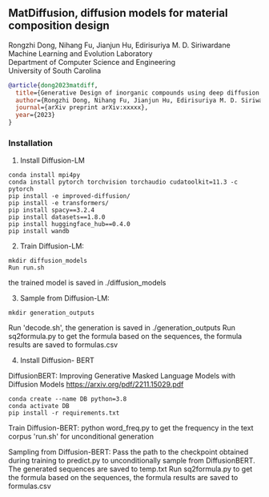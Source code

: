 ## MatDiffusion, diffusion models for material composition design

Rongzhi Dong, Nihang Fu, Jianjun Hu, Edirisuriya M. D. Siriwardane  
Machine Learning and Evolution Laboratory  
Department of Computer Science and Engineering  
University of South Carolina

```bibtex
@article{dong2023matdiff,
  title={Generative Design of inorganic compounds using deep diffusion language models},
  author={Rongzhi Dong, Nihang Fu, Jianjun Hu, Edirisuriya M. D. Siriwardane},
  journal={arXiv preprint arXiv:xxxxx},
  year={2023}
}

```


### Installation

1) Install Diffusion-LM

~~~Conda Setup:
conda install mpi4py
conda install pytorch torchvision torchaudio cudatoolkit=11.3 -c pytorch
pip install -e improved-diffusion/ 
pip install -e transformers/
pip install spacy==3.2.4
pip install datasets==1.8.0 
pip install huggingface_hub==0.4.0 
pip install wandb 
~~~

2) Train Diffusion-LM:


```cd improved-diffusion 
mkdir diffusion_models
Run run.sh
```

the trained model is saved in ./diffusion_models

3) Sample from Diffusion-LM:

```
mkdir generation_outputs
```

Run 'decode.sh', the generation is saved in ./generation_outputs
Run sq2formula.py to get the formula based on the sequences, the formula results are saved to formulas.csv

4) Install Diffusion- BERT

DiffusionBERT: Improving Generative Masked Language Models with Diffusion Models
https://arxiv.org/pdf/2211.15029.pdf 

```Conda Setup:
conda create --name DB python=3.8
conda activate DB
pip install -r requirements.txt
```

Train Diffusion-BERT:
python word_freq.py to get the frequency in the text corpus
'run.sh' for unconditional generation

Sampling from Diffusion-BERT:
Pass the path to the checkpoint obtained during training to predict.py to unconditionally sample from DiffusionBERT.
The generated sequences are saved to temp.txt
Run sq2formula.py to get the formula based on the sequences, the formula results are saved to formulas.csv


